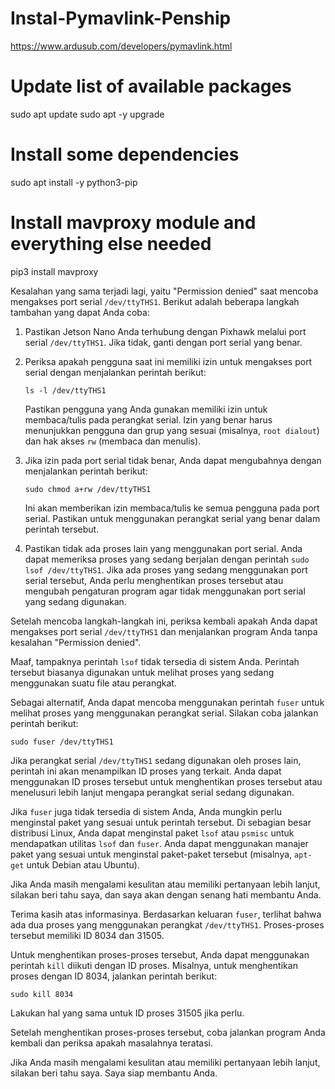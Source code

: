 # Instal-Pymavlink-Penship
https://www.ardusub.com/developers/pymavlink.html

# Update list of available packages
sudo apt update
sudo apt -y upgrade

# Install some dependencies
sudo apt install -y python3-pip

# Install mavproxy module and everything else needed
pip3 install mavproxy

Kesalahan yang sama terjadi lagi, yaitu "Permission denied" saat mencoba mengakses port serial `/dev/ttyTHS1`. Berikut adalah beberapa langkah tambahan yang dapat Anda coba:

1. Pastikan Jetson Nano Anda terhubung dengan Pixhawk melalui port serial `/dev/ttyTHS1`. Jika tidak, ganti dengan port serial yang benar.

2. Periksa apakah pengguna saat ini memiliki izin untuk mengakses port serial dengan menjalankan perintah berikut:
   ```
   ls -l /dev/ttyTHS1
   ```

   Pastikan pengguna yang Anda gunakan memiliki izin untuk membaca/tulis pada perangkat serial. Izin yang benar harus menunjukkan pengguna dan grup yang sesuai (misalnya, `root dialout`) dan hak akses `rw` (membaca dan menulis).

3. Jika izin pada port serial tidak benar, Anda dapat mengubahnya dengan menjalankan perintah berikut:
   ```
   sudo chmod a+rw /dev/ttyTHS1
   ```

   Ini akan memberikan izin membaca/tulis ke semua pengguna pada port serial. Pastikan untuk menggunakan perangkat serial yang benar dalam perintah tersebut.

4. Pastikan tidak ada proses lain yang menggunakan port serial. Anda dapat memeriksa proses yang sedang berjalan dengan perintah `sudo lsof /dev/ttyTHS1`. Jika ada proses yang sedang menggunakan port serial tersebut, Anda perlu menghentikan proses tersebut atau mengubah pengaturan program agar tidak menggunakan port serial yang sedang digunakan.

Setelah mencoba langkah-langkah ini, periksa kembali apakah Anda dapat mengakses port serial `/dev/ttyTHS1` dan menjalankan program Anda tanpa kesalahan "Permission denied".





Maaf, tampaknya perintah `lsof` tidak tersedia di sistem Anda. Perintah tersebut biasanya digunakan untuk melihat proses yang sedang menggunakan suatu file atau perangkat.

Sebagai alternatif, Anda dapat mencoba menggunakan perintah `fuser` untuk melihat proses yang menggunakan perangkat serial. Silakan coba jalankan perintah berikut:

```
sudo fuser /dev/ttyTHS1
```

Jika perangkat serial `/dev/ttyTHS1` sedang digunakan oleh proses lain, perintah ini akan menampilkan ID proses yang terkait. Anda dapat menggunakan ID proses tersebut untuk menghentikan proses tersebut atau menelusuri lebih lanjut mengapa perangkat serial sedang digunakan.

Jika `fuser` juga tidak tersedia di sistem Anda, Anda mungkin perlu menginstal paket yang sesuai untuk perintah tersebut. Di sebagian besar distribusi Linux, Anda dapat menginstal paket `lsof` atau `psmisc` untuk mendapatkan utilitas `lsof` dan `fuser`. Anda dapat menggunakan manajer paket yang sesuai untuk menginstal paket-paket tersebut (misalnya, `apt-get` untuk Debian atau Ubuntu).

Jika Anda masih mengalami kesulitan atau memiliki pertanyaan lebih lanjut, silakan beri tahu saya, dan saya akan dengan senang hati membantu Anda.




Terima kasih atas informasinya. Berdasarkan keluaran `fuser`, terlihat bahwa ada dua proses yang menggunakan perangkat `/dev/ttyTHS1`. Proses-proses tersebut memiliki ID 8034 dan 31505.

Untuk menghentikan proses-proses tersebut, Anda dapat menggunakan perintah `kill` diikuti dengan ID proses. Misalnya, untuk menghentikan proses dengan ID 8034, jalankan perintah berikut:

```
sudo kill 8034
```

Lakukan hal yang sama untuk ID proses 31505 jika perlu.

Setelah menghentikan proses-proses tersebut, coba jalankan program Anda kembali dan periksa apakah masalahnya teratasi.

Jika Anda masih mengalami kesulitan atau memiliki pertanyaan lebih lanjut, silakan beri tahu saya. Saya siap membantu Anda.
